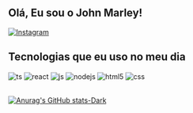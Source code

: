 ## Olá, Eu sou o John Marley!

[![Instagram](https://img.shields.io/badge/Instagram-E4405F?style=for-the-badge&logo=instagram&logoColor=white)](https://www.instagram.com/marleyy_ss/)

## Tecnologias que eu uso no meu dia

<div style="display: inline_block">
  <img align="center" alt="ts" src="https://img.shields.io/badge/TypeScript-007ACC?style=for-the-badge&logo=typescript&logoColor=white" />
  <img align="center" alt="react" src="https://img.shields.io/badge/React-20232A?style=for-the-badge&logo=react&logoColor=61DAFB" />
  <img align="center" alt="js" src="https://img.shields.io/badge/JavaScript-F7DF1E?style=for-the-badge&logo=javascript&logoColor=black" />
  <img align="center" alt="nodejs" src="https://img.shields.io/badge/Node.js-43853D?style=for-the-badge&logo=node.js&logoColor=white" />
  <img align="center" alt="html5" src="https://img.shields.io/badge/HTML5-E34F26?style=for-the-badge&logo=html5&logoColor=white" />
  <img align="center" alt="css" src="https://img.shields.io/badge/CSS3-1572B6?style=for-the-badge&logo=css3&logoColor=white" />
</div><br/>

[![Anurag's GitHub stats-Dark](https://github-readme-stats.vercel.app/api?username=JohnMarleySS&show_icons=true&theme=dark#gh-dark-mode-only)](https://github.com/JohnMarleySS/github-readme-stats#gh-dark-mode-only)


